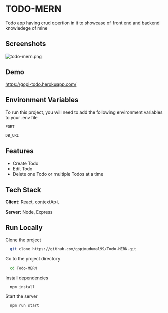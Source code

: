 
# TODO-MERN

Todo app having crud opertion in it to showcase of front end and backend knowledege of mine


## Screenshots

![todo-mern.png](https://i.postimg.cc/hjyQgkgX/todo-mern.png)

## Demo

https://gopi-todo.herokuapp.com/


## Environment Variables

To run this project, you will need to add the following environment variables to your .env file

`PORT`

`DB_URI`


## Features

- Create Todo
- Edit Todo
- Delete one Todo or multiple Todos at a time 


## Tech Stack

**Client:** React, contextApi,

**Server:** Node, Express


## Run Locally

Clone the project

```bash
  git clone https://github.com/gopimudumal99/Todo-MERN.git
```

Go to the project directory

```bash
  cd Todo-MERN
```

Install dependencies

```bash
  npm install
```

Start the server

```bash
  npm run start
```

